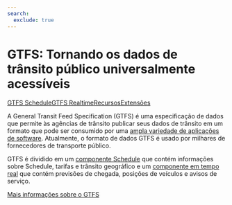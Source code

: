 ```yaml
---
search:
  exclude: true
---
```


# GTFS: Tornando os dados de trânsito público universalmente acessíveis

<div class="landing-page">
    <a class="button" href="schedule">GTFS Schedule</a><a class="button" href="realtime">GTFS Realtime</a><a class="button" href="resources">Recursos</a><a class="button" href="extensions">Extensões</a>
</div>

A General Transit Feed Specification (GTFS) é uma especificação de dados que permite às agências de trânsito publicar seus dados de trânsito em um formato que pode ser consumido por uma [ampla variedade de aplicações de software](resources/apps). Atualmente, o formato de dados GTFS é usado por milhares de fornecedores de transporte público.

GTFS é dividido em um [componente Schedule](schedule) que contém informações sobre Schedule, tarifas e trânsito geográfico e um [componente em tempo real](realtime) que contém previsões de chegada, posições de veículos e avisos de serviço.

[Mais informações sobre o GTFS](background.md)
